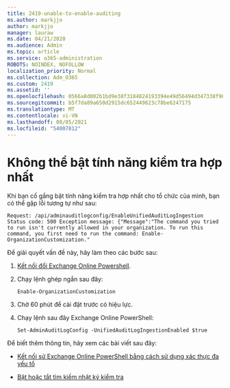 ```yaml
---
title: 2419-unable-to-enable-auditing
ms.author: markjjo
author: markjjo
manager: lauraw
ms.date: 04/21/2020
ms.audience: Admin
ms.topic: article
ms.service: o365-administration
ROBOTS: NOINDEX, NOFOLLOW
localization_priority: Normal
ms.collection: Adm_O365
ms.custom: 2419
ms.assetid: ''
ms.openlocfilehash: 0566a8d002b1bd9e38f3184824193394e49d56494d347338f96cfcdfdb758f4c
ms.sourcegitcommit: b5f7da89a650d2915dc652449623c78be6247175
ms.translationtype: MT
ms.contentlocale: vi-VN
ms.lasthandoff: 08/05/2021
ms.locfileid: "54007812"
---
```

# <a name="unable-to-enable-unified-auditing"></a>Không thể bật tính năng kiểm tra hợp nhất

Khi bạn cố gắng bật tính năng kiểm tra hợp nhất cho tổ chức của mình, bạn có thể gặp lỗi tương tự như sau:

```
Request: /api/adminauditlogconfig/EnableUnifiedAuditLogIngestion Status code: 500 Exception message: {"Message":"The command you tried to run isn't currently allowed in your organization. To run this command, you first need to run the command: Enable-OrganizationCustomization."
```

Để giải quyết vấn đề này, hãy làm theo các bước sau:

1. [Kết nối đổi Exchange Online Powershell](https://docs.microsoft.com/powershell/exchange/exchange-online/connect-to-exchange-online-powershell/connect-to-exchange-online-powershell).

2. Chạy lệnh ghép ngắn sau đây:

   ```
   Enable-OrganizationCustomization
   ```

3. Chờ 60 phút để cài đặt trước có hiệu lực.

4. Chạy lệnh sau đây Exchange Online PowerShell:

   ```
   Set-AdminAuditLogConfig -UnifiedAuditLogIngestionEnabled $true
   ```

Để biết thêm thông tin, hãy xem các bài viết sau đây:

- [Kết nối sử Exchange Online PowerShell bằng cách sử dụng xác thực đa yếu tố](https://docs.microsoft.com/powershell/exchange/exchange-online/connect-to-exchange-online-powershell/mfa-connect-to-exchange-online-powershell)

-  [Bật hoặc tắt tìm kiếm nhật ký kiểm tra](https://docs.microsoft.com/microsoft-365/compliance/turn-audit-log-search-on-or-off)
